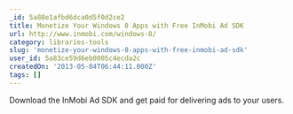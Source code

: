 ```yaml
---
_id: 5a88e1afbd6dca0d5f0d2ce2
title: Monetize Your Windows 8 Apps with Free InMobi Ad SDK 
url: http://www.inmobi.com/windows-8/
category: libraries-tools
slug: 'monetize-your-windows-8-apps-with-free-inmobi-ad-sdk'
user_id: 5a83ce59d6eb0005c4ecda2c
createdOn: '2013-05-04T06:44:11.000Z'
tags: []
---
```


Download the InMobi Ad SDK and get paid for delivering ads to your users.

